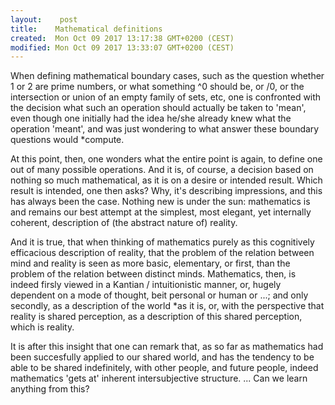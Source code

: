 ```yaml
---
layout:    post
title:    Mathematical definitions
created:  Mon Oct 09 2017 13:17:38 GMT+0200 (CEST)
modified: Mon Oct 09 2017 13:33:07 GMT+0200 (CEST)
---
```


When defining mathematical boundary cases, such as the question whether 1 or 2 are prime numbers, or what something ^0 should be, or /0, or the intersection or union of an empty family of sets, etc, one is confronted with the decision what such an operation should actually be taken to 'mean', even though one initially had the idea he/she already knew what the operation 'meant', and was just wondering to what answer these boundary questions would *compute.

At this point, then, one wonders what the entire point is again, to define one out of many possible operations. And it is, of course, a decision based on nothing so much mathematical, as it is on a desire or intended result. Which result is intended, one then asks? Why, it's describing impressions, and this has always been the case. Nothing new is under the sun: mathematics is and remains our best attempt at the simplest, most elegant, yet internally coherent, description of (the abstract nature of) reality.

And it is true, that when thinking of mathematics purely as this cognitively efficacious description of reality, that the problem of the relation between mind and reality is seen as more basic, elementary, or first, than the problem of the relation between distinct minds. Mathematics, then, is indeed firsly viewed in a Kantian / intuitionistic manner, or, hugely dependent on a mode of thought, beit personal or human or ...; and only secondly, as a description of the world *as it is, or, with the perspective that reality is shared perception, as a description of this shared perception, which is reality.

It is after this insight that one can remark that, as so far as mathematics had been succesfully applied to our shared world, and has the tendency to be able to be shared indefinitely, with other people, and future people, indeed mathematics 'gets at' inherent intersubjective structure. ... Can we learn anything from this?